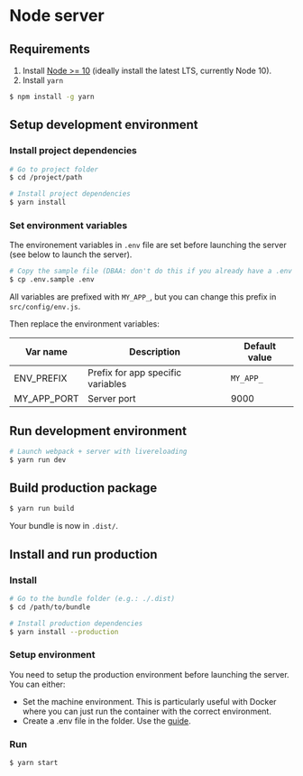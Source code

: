 # Node server

## Requirements

1. Install [Node >= 10](https://nodejs.org/en/download/) (ideally install the latest LTS, currently Node 10).
2. Install `yarn`
  ```sh
  $ npm install -g yarn
  ```

## Setup development environment

### Install project dependencies

```sh
# Go to project folder
$ cd /project/path

# Install project dependencies
$ yarn install
```

### Set environment variables

The environement variables in `.env` file are set before launching the server (see below to launch the server).

```sh
# Copy the sample file (DBAA: don't do this if you already have a .env file)
$ cp .env.sample .env
```

All variables are prefixed with `MY_APP_`, but you can change this prefix in `src/config/env.js`.

Then replace the environment variables:

|Var name|Description|Default value|
|---|---|---|
|ENV_PREFIX|Prefix for app specific variables|`MY_APP_`|
|MY_APP_PORT|Server port|9000|

## Run development environment

```sh
# Launch webpack + server with livereloading
$ yarn run dev
```

## Build production package

```sh
$ yarn run build
```

Your bundle is now in `.dist/`.

## Install and run production

### Install

```sh
# Go to the bundle folder (e.g.: ./.dist)
$ cd /path/to/bundle

# Install production dependencies
$ yarn install --production
```

### Setup environment

You need to setup the production environment before launching the server. You can either:
- Set the machine environment. This is particularly useful with Docker where you can just run the container with the correct environment.
- Create a .env file in the folder. Use the [guide](#set-environment-variables).

### Run

```sh
$ yarn start
```
